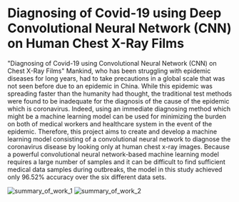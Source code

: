 # Diagnosing of Covid-19 using Deep Convolutional Neural Network (CNN) on Human Chest X-Ray Films
"Diagnosing of Covid-19 using Convolutional Neural Network (CNN) on Chest X-Ray Films"
Mankind, who has been struggling with epidemic diseases for long years, had to take precautions in a global scale that was not seen before due to an epidemic in China. 
While this epidemic was spreading faster than the humanity had thought, the traditional test methods were found to be inadequate for the diagnosis of the cause of the epidemic which is coronavirus. 
Indeed, using an immediate diagnosing method which might be a machine learning model can be used for minimizing the burden on both of medical workers and healthcare system in the event of the epidemic.
Therefore, this project aims to create and develop a machine learning model consisting of a convolutional neural network to diagnose the coronavirus disease by looking only at human chest x-ray images.
Because a powerful convolutional neural network-based machine learning model requires a large number of samples and it can be difficult to find sufficient medical data samples during outbreaks, 
the model in this study achieved only 96.52% accuracy over the six different data sets.

![summary_of_work_1](https://github.com/asayda01/Diagnosing-of-Covid-19-using-CNN/assets/56931334/7ccd5a12-45cc-4a0f-b321-5f06287535ee)
![summary_of_work_2](https://github.com/asayda01/Diagnosing-of-Covid-19-using-CNN/assets/56931334/80052c7c-429f-4aa0-ad68-8f4a3ffc854b)
